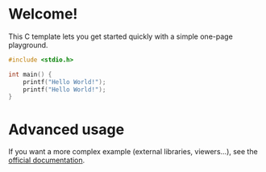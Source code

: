 # Welcome!

This C template lets you get started quickly with a simple one-page playground.

```C runnable
#include <stdio.h>

int main() {
	printf("Hello World!");
	printf("Hello World!");
}

```

# Advanced usage

If you want a more complex example (external libraries, viewers...), see the [official documentation](https://tech.io/playgrounds/408/tech-io-documentation).
